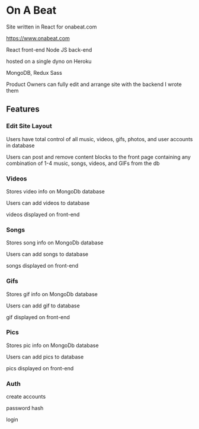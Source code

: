 # On A Beat

Site written in React for onabeat.com

https://www.onabeat.com


React front-end 
Node JS back-end

hosted on a single dyno on Heroku

MongoDB, Redux Sass

Product Owners can fully edit and arrange site with the backend I wrote them

## Features


### Edit Site Layout

Users have total control of all music, videos, gifs, photos, and user accounts in database

Users can post and remove content blocks to the front page containing any combination of 1-4 music, songs, videos, and GIFs from the db


### Videos

Stores video info on MongoDb database

Users can add videos to database

videos displayed on front-end

### Songs

Stores song info on MongoDb database

Users can add songs to database

songs displayed on front-end

### Gifs

Stores gif info on MongoDb database

Users can add gif to database

gif displayed on front-end

### Pics

Stores pic info on MongoDb database

Users can add pics to database

pics displayed on front-end


### Auth

create accounts

password hash

login
